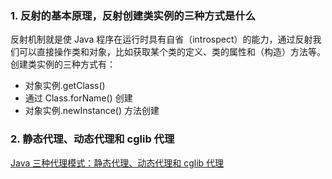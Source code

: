 ### 1. 反射的基本原理，反射创建类实例的三种方式是什么

反射机制就是使 Java 程序在运⾏时具有自省（introspect）的能力，通过反射我们可以直接操作类和对象，比如获取某个类的定义、类的属性和（构造）方法等。创建类实例的三种⽅式有：

- 对象实例.getClass()
- 通过 Class.forName() 创建
- 对象实例.newInstance() ⽅法创建

### 2. 静态代理、动态代理和 cglib 代理

[Java 三种代理模式：静态代理、动态代理和 cglib 代理](https://segmentfault.com/a/1190000011291179)